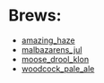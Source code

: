 # Brews:
 - [amazing_haze](amazing_haze.md)
 - [malbazarens_jul](malbazarens_jul.md)
 - [moose_drool_klon](moose_drool_klon.md)
 - [woodcock_pale_ale](woodcock_pale_ale.md)

